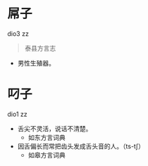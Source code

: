 # 屌子
dio3 zz
> 泰县方言志
- 男性生殖器。

# 叼子
dio1 zz
+ 舌尖不灵活，说话不清楚。
  * 如东方言词典
+ 因舌偏长而常把齿头发成舌头音的人。（ts-tʃ）
  * 如皋方言词典
